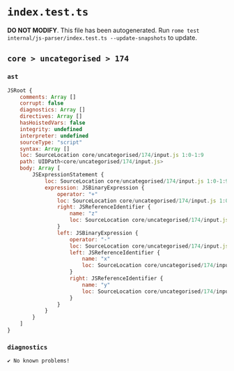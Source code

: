 # `index.test.ts`

**DO NOT MODIFY**. This file has been autogenerated. Run `rome test internal/js-parser/index.test.ts --update-snapshots` to update.

## `core > uncategorised > 174`

### `ast`

```javascript
JSRoot {
	comments: Array []
	corrupt: false
	diagnostics: Array []
	directives: Array []
	hasHoistedVars: false
	integrity: undefined
	interpreter: undefined
	sourceType: "script"
	syntax: Array []
	loc: SourceLocation core/uncategorised/174/input.js 1:0-1:9
	path: UIDPath<core/uncategorised/174/input.js>
	body: Array [
		JSExpressionStatement {
			loc: SourceLocation core/uncategorised/174/input.js 1:0-1:9
			expression: JSBinaryExpression {
				operator: "+"
				loc: SourceLocation core/uncategorised/174/input.js 1:0-1:9
				right: JSReferenceIdentifier {
					name: "z"
					loc: SourceLocation core/uncategorised/174/input.js 1:8-1:9 (z)
				}
				left: JSBinaryExpression {
					operator: "-"
					loc: SourceLocation core/uncategorised/174/input.js 1:0-1:5
					left: JSReferenceIdentifier {
						name: "x"
						loc: SourceLocation core/uncategorised/174/input.js 1:0-1:1 (x)
					}
					right: JSReferenceIdentifier {
						name: "y"
						loc: SourceLocation core/uncategorised/174/input.js 1:4-1:5 (y)
					}
				}
			}
		}
	]
}
```

### `diagnostics`

```
✔ No known problems!

```
